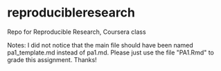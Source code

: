 # reproducibleresearch
Repo for Reproducible Research, Coursera class

Notes: I did not notice that the main file should have been named pa1_template.md instead of pa1.md.  Please just use the file "PA1.Rmd" to grade this assignment.  Thanks!
